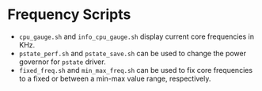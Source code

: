 # Frequency Scripts

* `cpu_gauge.sh` and `info_cpu_gauge.sh` display current core frequencies in KHz.
* `pstate_perf.sh` and `pstate_save.sh` can be used to change the power governor for `pstate` driver.
* `fixed_freq.sh` and `min_max_freq.sh` can be used to fix core frequencies to a fixed or between a min-max value range, respectively.
